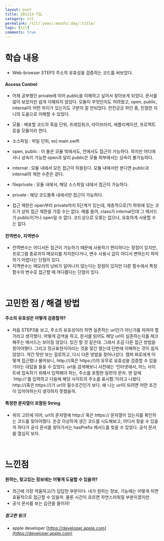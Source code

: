 ```yaml
---
layout: post
title: 201113-TIL
category: til
permalink: /til/:year/:month/:day/:title/
tags: [til]
comments: true
---
```

# 학습 내용
 - Web-browser STEP3 주소의 유효성을 검증하는 코드를 써보았다.

#### Access Control
- 어제 공부했던 private에 이어 public을 이해하고 싶어서 찾아보게 되었다. 문서를 많이 보았지만 쉽게 이해되지 않았다. 모듈이 무엇인지도 어려웠고, open, public, internal이 어떤 차이가 있는지도 구분이 잘 안되었다. 전전긍긍 하던 중, 친절한 지니의 도움으로 이해할 수 있었다.
- 모듈 : 배포할 코드의 묶음 단위, 프레임워크, 라이브러리, 애플리케이션, 프로젝트 등을 모듈이라 한다.
- 소스파일 : 파일 단위, ex) main.swift
- open, public : 이 둘은 모듈 밖에서도, 안에서도 접근이 가능하다. 하지만 어디에서나 상속이 가능한 open과  달리 public은 모듈 외부에서는 상속이 불가능하다.
- internal : 모듈 내에서 모든 접근이 허용된다. 모듈 내에서만 본다면 public과 internal의 제한 수준은 같다.
- fileprivate : 모듈 내에서, 해당 소스파일 내에서 접근이 가능하다.
- private : 해당 코드블록 내에서만 접근이 가능하다.

- 접근 제한은 open부터 private까지 5단계가 있는데, 계층적으로(?) 하위에 있는 코드가 상위 접근 제한을 가질 수는 없다. 예를 들어, class가 internal인데 그 메서드가 public이거나 open일 수 없다. 코드상으로 오류는 없으나, 유효하게 사용할 수는 없다.

#### 전역변수, 지역변수
- 전역변수는 어디서든 접근이 가능하기 때문에 사용하기 편리하다는 장점이 있지만, 프로그램 종료까지 메모리를 차지한다거나, 변수 사용시 값이 어디서 변하는지  파악하기 어렵다는 단점이 있다.
- 지역변수는 메모리의 낭비가 일어나지 않는다는 장점이 있지만 다른 함수에서 특정 함수의 변수로 접근할 때 까다롭다는 단점이 있다.
<br>

# 고민한 점 / 해결 방법
#### 주소의 유효성은 어떻게 검증할까?
- 처음 STEP3을 보고, 주소의 유효성이라 하면 실존하는 url인가 아닌가를 따져야 할거라고 생각했다. 어떻게 검색을 하고, 문서를 읽어도 해당 url이 실존하는지를 체크해주는 메서드는 보이질 않았다. 있긴 할 것 같은데. 그래서 조금 다른 접근 방법을 찾아야했다. 그리고 정규표현식이라는 것을 찾긴 했는데 단번에 이해하는 것이 쉽지 않았다. 약간 맛만 보는 걸로하고, 다시 다른 방법을 찾아나섰다. 캠퍼 찌로에게 어떻게 접근했나 물어보니, http://(혹은 https://)의 유무로 유효성을 검증할 수 있을거라는 대답을 들을 수 있었다. url을 검색해보니 사전에는 ‘인터넷에서, 어느 사이트에 접속하기 위해서 입력해야 하는, 주소를 포함한 일련의 문자. 맨 앞에 `http://'를 입력하고 다음에 해당 사이트의 주소를 표시함.’이라고 나왔다. http://(혹은 https://)가 url의 필수조건인가 보다. 왜 나는 url이 되려면 어떤 조건이 있어야하는지 생각하지 못했을까.

#### 특정한 문자열이 포함된 String
- 위의 고민에 이어, url의 문자열에 http:// 혹은 https:// 문자열이 있는지를 확인하는 코드를 찾아야했다. 온갖 이상하게 생긴 코드를 시도해보고, 어디서 찾을 수 있을까 하다가 공식 문서를 찾아가서는 hasPrefix 메서드를 찾을 수 있었다. 공식 문서를 열심히 보자.

<br>

# 느낀점
#### 원하는, 찾고있는 정보에는 어떻게 도달할 수 있을까?
- 최근에 가장 억울하고(?) 답답한 부분이다. 내가 원하는 정보, 기능에는 어떻게 하면  효율적으로 접근할 수 있을까. 물론 시간이 흐르면 자연스러워질 부분이겠지만.
- 공식 문서를 보는 습관을 들이자! 




##### 참고한 링크
- apple developer
[https://developer.apple.com](https://developer.apple.com)



